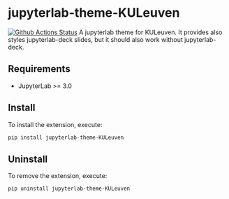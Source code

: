 # jupyterlab-theme-KULeuven

[![Github Actions Status](https://github.com/KULeuven-Diepenbeek/jupyterlab-theme-KULeuven/workflows/Build/badge.svg)](https://github.com/KULeuven-Diepenbeek/jupyterlab-theme-KULeuven/actions/workflows/build.yml)
A jupyterlab theme for KULeuven.
It provides also styles jupyterlab-deck slides, but it should also work without jupyterlab-deck.

## Requirements

- JupyterLab >= 3.0

## Install

To install the extension, execute:

```bash
pip install jupyterlab-theme-KULeuven
```

## Uninstall

To remove the extension, execute:

```bash
pip uninstall jupyterlab-theme-KULeuven
```
